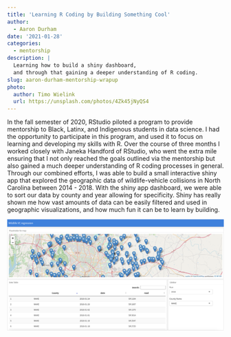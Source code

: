 ```yaml
---
title: 'Learning R Coding by Building Something Cool'
author:
  - Aaron Durham
date: '2021-01-28'
categories:
  - mentorship
description: |
  Learning how to build a shiny dashboard,
  and through that gaining a deeper understanding of R coding.
slug: aaron-durham-mentorship-wrapup
photo:
  author: Timo Wielink
  url: https://unsplash.com/photos/4Zk45jNyQS4
---
```


In the fall semester of 2020, RStudio piloted a program to provide mentorship to Black, Latinx, and Indigenous students in data science.
I had the opportunity to participate in this program, and used it to focus on learning and developing my skills with R.
Over the course of three months I worked closely with Janeka Handford of RStudio, who went the extra mile ensuring that I not only reached the goals outlined via the mentorship but also gained a much deeper understanding of R coding processes in general.
Through our combined efforts, I was able to build a small interactive shiny app that explored the geographic data of wildlife-vehicle collisions in North Carolina between 2014 - 2018.
With the shiny app dashboard, we were able to sort our data by county and year allowing for specificity.
Shiny has really shown me how vast amounts of data can be easily filtered and used in geographic visualizations, and how much fun it can be to learn by building.

![](screenshot.png)
